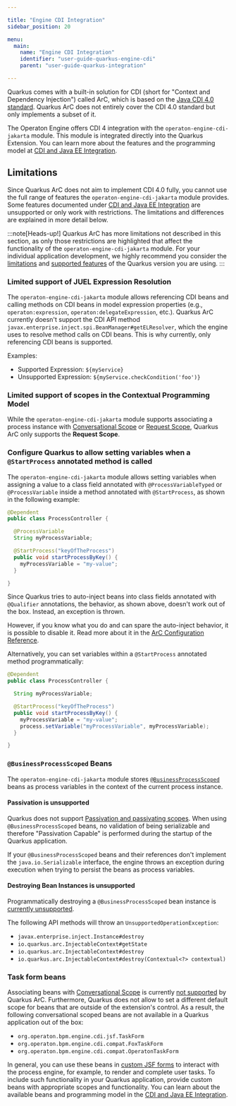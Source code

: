 ```yaml
---

title: "Engine CDI Integration"
sidebar_position: 20

menu:
  main:
    name: "Engine CDI Integration"
    identifier: "user-guide-quarkus-engine-cdi"
    parent: "user-guide-quarkus-integration"

---
```


Quarkus comes with a built-in solution for CDI (short for "Context and Dependency Injection") called ArC,
which is based on the [Java CDI 4.0 standard][java-cdi-40-standard]. Quarkus ArC does not entirely cover
the CDI 4.0 standard but only implements a subset of it.

The Operaton Engine offers CDI 4 integration with the `operaton-engine-cdi-jakarta` module. This module is integrated
directly into the Quarkus Extension. You can learn more about the features and the programming model
at [CDI and Java EE Integration][cdi-and-java-ee-integration].

## Limitations

Since Quarkus ArC does not aim to implement CDI 4.0 fully, you cannot use the full range of features
the `operaton-engine-cdi-jakarta` module provides. Some features documented under
[CDI and Java EE Integration][cdi-and-java-ee-integration] are unsupported or only work with restrictions.
The limitations and differences are explained in more detail below.

:::note[Heads-up!]
Quarkus ArC has more limitations not described in this section, as only those restrictions are highlighted
that affect the functionality of the `operaton-engine-cdi-jakarta` module. For your individual application development,
we highly recommend you consider the <a href="https://quarkus.io/guides/cdi-reference#limitations">limitations</a> and
<a href="https://quarkus.io/guides/cdi-reference#supported_features">supported features</a> of the Quarkus version you are using.
:::

### Limited support of JUEL Expression Resolution

The `operaton-engine-cdi-jakarta` module allows referencing CDI beans and calling methods on CDI beans in
model expression properties (e.g., `operaton:expression`, `operaton:delegateExpression`, etc.).
Quarkus ArC currently doesn't support the CDI API method `javax.enterprise.inject.spi.BeanManager#getELResolver`,
which the engine uses to resolve method calls on CDI beans. This is why currently, only referencing
CDI beans is supported.

Examples:

* Supported Expression: `${myService}`
* Unsupported Expression: `${myService.checkCondition('foo')}`

### Limited support of scopes in the Contextual Programming Model

While the `operaton-engine-cdi-jakarta` module supports associating a process instance with
[Conversational Scope][cdi-conversational-scope] or [Request Scope][cdi-request-scope], Quarkus ArC
only supports the **Request Scope**.

### Configure Quarkus to allow setting variables when a `@StartProcess` annotated method is called

The `operaton-engine-cdi-jakarta` module allows setting variables when assigning a value to a class field
annotated with `@ProcessVariableTyped` or `@ProcessVariable` inside a method annotated
with `@StartProcess`, as shown in the following example:

```java
@Dependent
public class ProcessController {

  @ProcessVariable
  String myProcessVariable;

  @StartProcess("keyOfTheProcess")
  public void startProcessByKey() {
    myProcessVariable = "my-value";
  }

}
```

Since Quarkus tries to auto-inject beans into class fields annotated with `@Qualifier` annotations,
the behavior, as shown above, doesn't work out of the box. Instead, an exception is thrown.

However, if you know what you do and can spare the auto-inject behavior, it is possible to disable it.
Read more about it in the [ArC Configuration Reference][arc-config-reference].

Alternatively, you can set variables within a `@StartProcess` annotated method programmatically:

```java
@Dependent
public class ProcessController {

  String myProcessVariable;

  @StartProcess("keyOfTheProcess")
  public void startProcessByKey() {
    myProcessVariable = "my-value";
    process.setVariable("myProcessVariable", myProcessVariable);
  }

}
```

### `@BusinessProcessScoped` Beans

The `operaton-engine-cdi-jakarta` module stores [`@BusinessProcessScoped`][business-process-scoped] beans as
process variables in the context of the current process instance.

#### Passivation is unsupported

Quarkus does not support [Passivation and passivating scopes][cdi-passivation].
When using `@BusinessProcessScoped` beans, no validation of being serializable and therefore
"Passivation Capable" is performed during the startup of the Quarkus application.

If your `@BusinessProcessScoped` beans and their references
don't implement the `java.io.Serializable` interface, the engine throws an exception during execution
when trying to persist the beans as process variables.

#### Destroying Bean Instances is unsupported

Programmatically destroying a `@BusinessProcessScoped` bean instance is
[currently unsupported][destroy-jira-issue].

The following API methods will throw an `UnsupportedOperationException`:

* `javax.enterprise.inject.Instance#destroy`
* `io.quarkus.arc.InjectableContext#getState`
* `io.quarkus.arc.InjectableContext#destroy`
* `io.quarkus.arc.InjectableContext#destroy(Contextual<?> contextual)`

### Task form beans

Associating beans with [Conversational Scope][cdi-conversational-scope] is currently [not supported][quarkus-bean-scopes] by Quarkus ArC.
Furthermore, Quarkus does not allow to set a different default scope for beans that are outside of the extension's control.
As a result, the following conversational scoped beans are not available in a Quarkus application out of the box:

* `org.operaton.bpm.engine.cdi.jsf.TaskForm`
* `org.operaton.bpm.engine.cdi.compat.FoxTaskForm`
* `org.operaton.bpm.engine.cdi.compat.OperatonTaskForm`

In general, you can use these beans in [custom JSF forms][jsf-task-forms] to interact with the process engine, for example, to render and complete user tasks.
To include such functionality in your Quarkus application, provide custom beans with appropriate scopes and functionality.
You can learn about the available beans and programming model in the [CDI and Java EE Integration][cdi-and-java-ee-integration].

[java-cdi-40-standard]: https://jakarta.ee/specifications/cdi/4.0/jakarta-cdi-spec-4.0.html
[cdi-and-java-ee-integration]: ../cdi-java-ee-integration/index.md
[cdi-conversational-scope]: https://jakarta.ee/specifications/cdi/4.0/jakarta-cdi-spec-4.0.html#conversation_context_ee
[cdi-request-scope]: https://jakarta.ee/specifications/cdi/4.0/jakarta-cdi-spec-4.0.html#request_context_ee
[arc-config-reference]: https://quarkus.io/guides/cdi-reference#quarkus-arc_quarkus.arc.auto-inject-fields
[business-process-scoped]: ../cdi-java-ee-integration/contextual-programming-model.md#work-with-businessprocessscoped-beans
[cdi-passivation]: https://jakarta.ee/specifications/cdi/4.0/jakarta-cdi-spec-4.0.html#passivating_scope
[destroy-jira-issue]: https://jira.camunda.com/browse/CAM-13755
[jsf-task-forms]: ../task-forms/jsf-task-forms.md
[quarkus-bean-scopes]: https://quarkus.io/guides/cdi#bean-scope-available